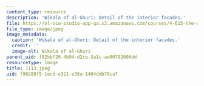 ```yaml
---
content_type: resource
description: 'Wikala of al-Ghuri: Detail of the interior facades.'
file: https://ol-ocw-studio-app-qa.s3.amazonaws.com/courses/4-615-the-architecture-of-cairo-spring-2002/f90288f51ecbe321e36a1404ddb78ca7_1113.jpeg
file_type: image/jpeg
image_metadata:
  caption: 'Wikala of al-Ghuri: Detail of the interior facades.'
  credit: ''
  image-alt: Wikala of al-Ghuri
parent_uid: f92bbf26-4b94-d2ce-3a1c-ae00792606dd
resourcetype: Image
title: 1113.jpeg
uid: f90288f5-1ecb-e321-e36a-1404ddb78ca7
---
```

